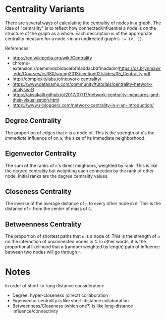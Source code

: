 # Centrality Variants

There are several ways of calculating the centrality of nodes in a graph. The idea of "centrality" is to reflect how connected/influential a node is on the structure of the graph as a whole. Each description is of the appropriate centrality measure for a node `n` in an undirected graph `G := (V, E)`.

References:
- https://en.wikipedia.org/wiki/Centrality
- chrome-extension://oemmndcbldboiebfnladdacbdfmadadm/https://cs.brynmawr.edu/Courses/cs380/spring2013/section02/slides/05_Centrality.pdf
- http://complexitylabs.io/network-centrality/
- https://www.datacamp.com/community/tutorials/centrality-network-analysis-R
- https://aksakalli.github.io/2017/07/17/network-centrality-measures-and-their-visualization.html
- https://www.r-bloggers.com/network-centrality-in-r-an-introduction/


## Degree Centrality

The proportion of edges that `n` is a node of. This is the strength of `n`'s the _immediate_ influence of on `G`; the size of its immediate neighborhood.

## Eigenvector Centrality

The sum of the ranks of `n`'s direct neighbors, weighted by rank. This is like the degree centrality but weighting each connection by the rank of other node. Initial ranks are the degree centrality values.

## Closeness Centrality

The inverse of the average distance of `n` to every other node in `G`. This is the distance of `n` from the center of mass of `G`. 

## Betweenness Centrality

The proportion of shortest paths that `n` is a node of.
 This is the strength of `n` on the interaction of unconnected nodes in `G`. In other words, it is the proportional likelihood that a (random weighted by length) path of influence between two nodes will go through `n`.


# Notes

In order of short-to-long distance consideration:
- Degree: hyper-closeness (direct) collaboration
- Eigenvector centrality is like short-distance collaboration
- Betweenness/Closeness (which one?) is like long-distance influence/connectivity
